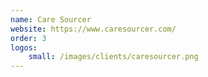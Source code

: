 ```yaml
---
name: Care Sourcer
website: https://www.caresourcer.com/
order: 3
logos:
    small: /images/clients/caresourcer.png
---
```

